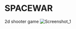 # SPACEWAR
 2d shooter game 
![Screenshot_1](https://github.com/Ironqua/SpaceWar/assets/114105582/b902c792-29b0-48ed-98a8-a3698e08d341)
